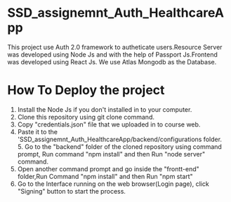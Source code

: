 # SSD_assignemnt_Auth_HealthcareApp

This project use Auth 2.0 framework to autheticate users.Resource Server was developed using Node Js and with the help of Passport Js.Frontend was developed using React Js. We use Atlas Mongodb as the Database.

# How To Deploy the project

1. Install the Node Js if you don't installed in to your computer.
2. Clone this repository using git clone command.
3. Copy "credentials.json" file that we uploaded in to course web.
4. Paste it to the 'SSD_assignemnt_Auth_HealthcareApp/backend/configurations folder. 5. Go to the "backend" folder of the cloned repository using command prompt, Run command "npm install" and then Run "node server" command.
5. Open another command prompt and go inside the "frontt-end" folder,Run Command "npm install" and then Run "npm start"
6. Go to the Interface running on the web browser(Login page), click "Signing" button to start the process.
